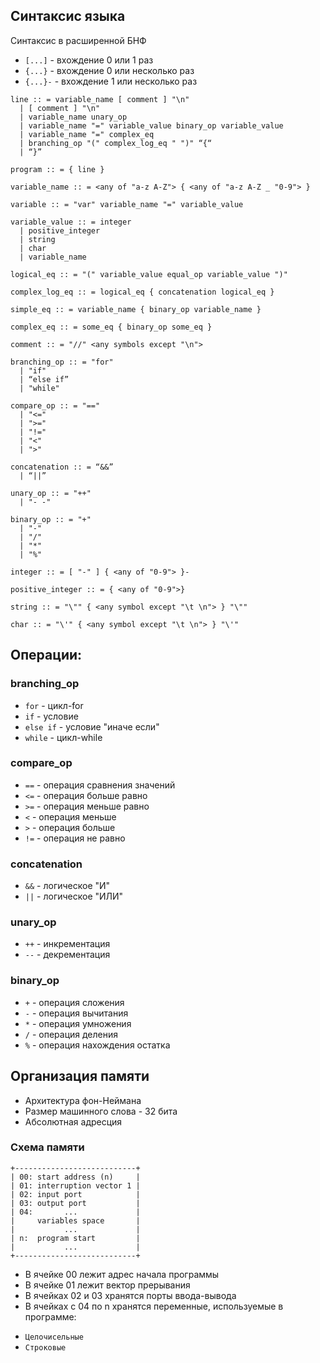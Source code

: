 Синтаксис языка
---
Синтаксис в расширенной БНФ
* `[...]` - вхождение 0 или 1 раз
* `{...}` - вхождение 0 или несколько раз
* `{...}-` - вхождение 1 или несколько раз
```
line :: = variable_name [ comment ] "\n"
  | [ comment ] "\n"
  | variable_name unary_op 
  | variable_name "=" variable_value binary_op variable_value
  | variable_name "=" complex_eq
  | branching_op "(" complex_log_eq " ")" “{“
  | “}”

program :: = { line }

variable_name :: = <any of "a-z A-Z"> { <any of "a-z A-Z _ "0-9"> }

variable :: = "var" variable_name "=" variable_value

variable_value :: = integer 
  | positive_integer
  | string
  | char
  | variable_name

logical_eq :: = "(" variable_value equal_op variable_value ")" 

complex_log_eq :: = logical_eq { concatenation logical_eq }

simple_eq :: = variable_name { binary_op variable_name }

complex_eq :: = some_eq { binary_op some_eq }

comment :: = "//" <any symbols except "\n">

branching_op :: = "for"
  | "if"
  | “else if”
  | "while"

compare_op :: = "=="
  | "<="
  | ">="
  | "!="
  | "<"
  | ">"

concatenation :: = “&&” 
  | “||”

unary_op :: = "++"
  | "- -"
 
binary_op :: = "+"
  | "-"
  | "/"
  | "*"
  | "%"

integer :: = [ "-" ] { <any of "0-9"> }-

positive_integer :: = { <any of "0-9">}

string :: = "\"" { <any symbol except "\t \n"> } "\""

char :: = "\'" { <any symbol except "\t \n"> } "\'"
```
## Операции:
### branching_op
* `for` - цикл-for
* `if` - условие
* `else if` - условие "иначе если"
* `while` - цикл-while
### compare_op
* `==` - операция сравнения значений
* `<=` - операция больше равно
* `>=` - операция меньше равно
* `<` - операция меньше
* `>` - операция больше
* `!=` - операция не равно
### concatenation
* `&&` - логическое "И"
* `||` - логическое "ИЛИ"
### unary_op
* `++` - инкрементация
* `--` - декрементация
### binary_op
* `+` - операция сложения
* `-` - операция вычитания
* `*` - операция умножения
* `/` - операция деления
* `%` - операция нахождения остатка

Организация памяти
---
* Архитектура фон-Неймана
* Размер машинного слова - 32 бита
* Абсолютная адресция
### Схема памяти
```
+---------------------------+
| 00: start address (n)     |
| 01: interruption vector 1 |
| 02: input port            |
| 03: output port           |
| 04:       ...             |
|     variables space       |
|           ...             |
| n:  program start         |
|           ...             |
+---------------------------+
```
* В ячейке 00 лежит адрес начала программы
* В ячейке 01 лежит вектор прерывания
* В ячейках 02 и 03 хранятся порты ввода-вывода
* В ячейках с 04 по n хранятся переменные, используемые в программе:
 - `Целочисельные`
 - `Строковые`


